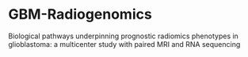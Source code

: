 # GBM-Radiogenomics
Biological pathways underpinning prognostic radiomics phenotypes in glioblastoma: a multicenter study with paired MRI and RNA sequencing
